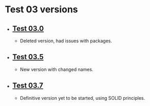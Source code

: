 # Test 03 versions
- ## [Test 03.0](/Test03/Test03.0/test03.0.md)
	- Deleted version, had issues with packages.
- ## [Test 03.5](/Test03/Test03.5/test03.5.md)
	- New version with changed names.
- ## [Test 03.7](/Test03/Test03.7/test03.7.md)
	- Definitive version yet to be started, using SOLID principles.